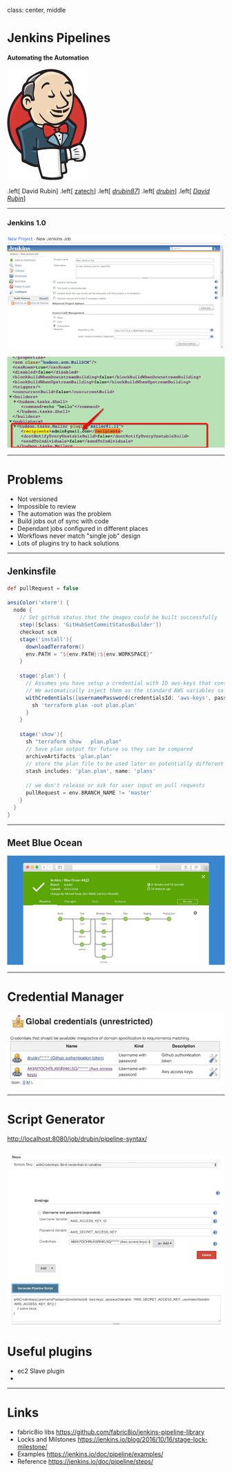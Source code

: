 class: center, middle
# Jenkins Pipelines

#### Automating the Automation

![Logo](jenkins-good.png) 

.left[
David Rubin]
.left[
[<i class="fa fa-slack" aria-hidden="true"></i> zatech](http://zatech.co.za)]
.left[
[<i class="fa fa-twitter" aria-hidden="true"> drubin87</i>](http://twitter.com/drubin87)]
.left[
[<i class="fa fa-github" aria-hidden="true"> drubin</i>](http://github.com/drubin)]
.left[
[<i class="fa fa-linkedin" aria-hidden="true"> David Rubin</i>](https://www.linkedin.com/in/davidrub)]


---

### Jenkins 1.0

![job](job-config.png)

![xml](xml.png)

---

# Problems 

* Not versioned 
* Impossible to review 
* The automation was the problem
* Build jobs out of sync with code 
* Dependant jobs configured in different places
* Workflows never match "single job" design 
* Lots of plugins try to hack solutions

---

## Jenkinsfile 
```groovy 
def pullRequest = false

ansiColor('xterm') {
  node {
    // Set github status that the images could be built successfully
    step([$class: 'GitHubSetCommitStatusBuilder'])
    checkout scm
    stage('install'){
      downloadTerraform()
      env.PATH = "${env.PATH}:${env.WORKSPACE}"
    }

    stage('plan') {
      // Assumes you have setup a credential with ID aws-keys that contains your AWS acces tokens 
      // We automatically inject them as the standard AWS variables so terraform can read them
      withCredentials([usernamePassword(credentialsId: 'aws-keys', passwordVariable: 'AWS_SECRET_ACCESS_KEY', usernameVariable: 'AWS_ACCESS_KEY_ID')]) {
        sh 'terraform plan -out plan.plan'
      }
    }

    stage('show'){
      sh "terraform show   plan.plan"
      // Save plan output for future so they can be compared
      archiveArtifacts 'plan.plan'
      // store the plan file to be used later on potentially different node
      stash includes: 'plan.plan', name: 'plans'

      // we don't release or ask for user input on pull requests
      pullRequest = env.BRANCH_NAME != 'master'
    }
  }
}
```

---

## Meet Blue Ocean
![Logo](blue-ocean.png)

---

# Credential Manager

![Logo](credentials.png)

---

# Script Generator
[http://localhost:8080/job/drubin/pipeline-syntax/](http://localhost:8080/job/drubin/pipeline-syntax/)

![Logo](script-generator.png)
---

# Useful plugins 

* ec2 Slave plugin 
* 



--- 


# Links

* fabric8io libs https://github.com/fabric8io/jenkins-pipeline-library
* Locks and Milstones https://jenkins.io/blog/2016/10/16/stage-lock-milestone/
* Examples https://jenkins.io/doc/pipeline/examples/
* Reference https://jenkins.io/doc/pipeline/steps/